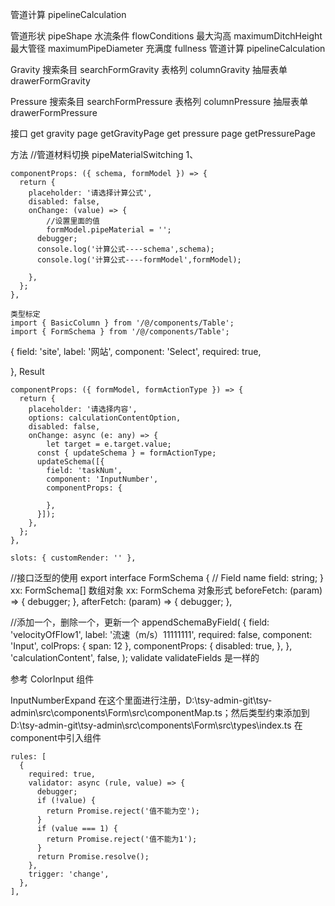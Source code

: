 管道计算 pipelineCalculation

管道形状 pipeShape
水流条件  flowConditions
最大沟高 maximumDitchHeight
最大管径 maximumPipeDiameter
充满度 fullness
管道计算 pipelineCalculation

Gravity
搜索条目 searchFormGravity
表格列 columnGravity
抽屉表单 drawerFormGravity

Pressure
搜索条目 searchFormPressure
表格列 columnPressure
抽屉表单 drawerFormPressure



接口
get gravity page  getGravityPage
get pressure page getPressurePage

方法
//管道材料切换
pipeMaterialSwitching
1、


    componentProps: ({ schema, formModel }) => {
      return {
        placeholder: '请选择计算公式',
        disabled: false,
        onChange: (value) => {
            //设置里面的值
            formModel.pipeMaterial = ''; 
          debugger;
          console.log('计算公式----schema',schema);
          console.log('计算公式----formModel',formModel);

        },
      };
    },

    类型标定
    import { BasicColumn } from '/@/components/Table';
    import { FormSchema } from '/@/components/Table';


{
    field: 'site',
    label: '网站',
    component: 'Select',
    required: true,

  },
  Result


    componentProps: ({ formModel, formActionType }) => {
      return {
        placeholder: '请选择内容',
        options: calculationContentOption,
        disabled: false,
        onChange: async (e: any) => {
            let target = e.target.value;
          const { updateSchema } = formActionType;
          updateSchema([{
            field: 'taskNum',
            component: 'InputNumber',
            componentProps: {

            },
          }]);
        },
      };
    },

    slots: { customRender: '' },
  //接口泛型的使用
  export interface FormSchema {
  // Field name
  field: string;
  }
  xx: FormSchema[] 数组对象
  xx: FormSchema 对象形式
    beforeFetch: (param) => {
    debugger;
  },
  afterFetch: (param) => {
    debugger;
  },

  //添加一个，删除一个，更新一个
    appendSchemaByField(
    {
      field: 'velocityOfFlow1',
      label: '流速（m/s）11111111',
      required: false,
      component: 'Input',
      colProps: { span: 12 },
      componentProps: {
        disabled: true,
      },
    },
    'calculationContent',
    false,
  );
  validate validateFields 是一样的

  参考 ColorInput 组件

  InputNumberExpand
  在这个里面进行注册，D:\tsy-admin-git\tsy-admin\src\components\Form\src\componentMap.ts；然后类型约束添加到 D:\tsy-admin-git\tsy-admin\src\components\Form\src\types\index.ts 在component中引入组件

    rules: [
      {
        required: true,
        validator: async (rule, value) => {
          debugger;
          if (!value) {
            return Promise.reject('值不能为空');
          }
          if (value === 1) {
            return Promise.reject('值不能为1');
          }
          return Promise.resolve();
        },
        trigger: 'change',
      },
    ],

  